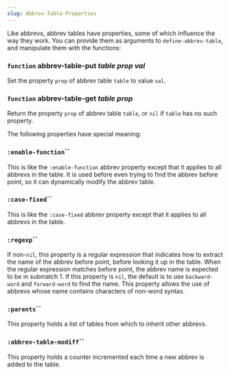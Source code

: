 ```yaml
---
slug: Abbrev-Table-Properties
---
```


Like abbrevs, abbrev tables have properties, some of which influence the way they work. You can provide them as arguments to `define-abbrev-table`, and manipulate them with the functions:

### <span className="tag function">`function`</span> **abbrev-table-put** *table prop val*

Set the property `prop` of abbrev table `table` to value `val`.

### <span className="tag function">`function`</span> **abbrev-table-get** *table prop*

Return the property `prop` of abbrev table `table`, or `nil` if `table` has no such property.

The following properties have special meaning:

### <span className="tag :enable-function">`:enable-function`</span>``

This is like the `:enable-function` abbrev property except that it applies to all abbrevs in the table. It is used before even trying to find the abbrev before point, so it can dynamically modify the abbrev table.

### <span className="tag :case-fixed">`:case-fixed`</span>``

This is like the `:case-fixed` abbrev property except that it applies to all abbrevs in the table.

### <span className="tag :regexp">`:regexp`</span>``

If non-`nil`, this property is a regular expression that indicates how to extract the name of the abbrev before point, before looking it up in the table. When the regular expression matches before point, the abbrev name is expected to be in submatch 1. If this property is `nil`, the default is to use `backward-word` and `forward-word` to find the name. This property allows the use of abbrevs whose name contains characters of non-word syntax.

### <span className="tag :parents">`:parents`</span>``

This property holds a list of tables from which to inherit other abbrevs.

### <span className="tag :abbrev-table-modiff">`:abbrev-table-modiff`</span>``

This property holds a counter incremented each time a new abbrev is added to the table.
